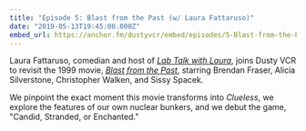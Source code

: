 ```yaml
---
title: "Episode 5: Blast from the Past (w/ Laura Fattaruso)"
date: "2019-05-13T19:45:00.000Z"
embed_url: https://anchor.fm/dustyvcr/embed/episodes/5-Blast-from-the-Past-w-Laura-Fattaruso-e7sorg
---
```

Laura Fattaruso, comedian and host of [*Lab Talk with Laura*](https://soundcloud.com/labtalkwithlaura), joins Dusty VCR to revisit the 1999 movie, [*Blast from the Past*](https://www.imdb.com/title/tt0124298/), starring Brendan Fraser, Alicia Silverstone, Christopher Walken, and Sissy Spacek.

We pinpoint the exact moment this movie transforms into *Clueless*, we explore the features of our own nuclear bunkers, and we debut the game, "Candid, Stranded, or Enchanted."

